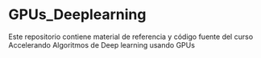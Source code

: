 # GPUs_Deeplearning
Este repositorio contiene material de referencia y código fuente del curso Accelerando Algoritmos de Deep learning usando GPUs
